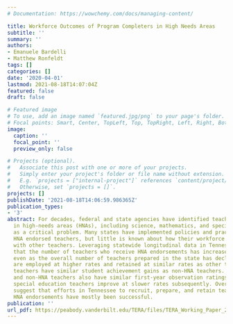 ```yaml
---
# Documentation: https://wowchemy.com/docs/managing-content/

title: Workforce Outcomes of Program Completers in High Needs Areas
subtitle: ''
summary: ''
authors:
- Emanuele Bardelli
- Matthew Ronfeldt
tags: []
categories: []
date: '2020-04-01'
lastmod: 2021-08-18T14:07:04Z
featured: false
draft: false

# Featured image
# To use, add an image named `featured.jpg/png` to your page's folder.
# Focal points: Smart, Center, TopLeft, Top, TopRight, Left, Right, BottomLeft, Bottom, BottomRight.
image:
  caption: ''
  focal_point: ''
  preview_only: false

# Projects (optional).
#   Associate this post with one or more of your projects.
#   Simply enter your project's folder or file name without extension.
#   E.g. `projects = ["internal-project"]` references `content/project/deep-learning/index.md`.
#   Otherwise, set `projects = []`.
projects: []
publishDate: '2021-08-18T14:06:59.986365Z'
publication_types:
- '3'
abstract: For decades, federal and state agencies have identified teacher shortages
  in high-needs areas (HNAs), including science, mathematics, and special education,
  as a critical problem. Many states have implemented policies and practices to recruit
  HNA endorsed teachers, but little is known about how their workforce outcomes compare
  with other teachers. Leveraging statewide longitudinal data in Tennessee, we observe
  that the number of teachers who receive HNA endorsements has increased over time
  even as the overall number of teachers prepared in the state has declined. HNA teachers
  are employed at higher rates and retained at similar rates as other teachers. HNA
  teachers have similar student achievement gains as non-HNA teachers. Though HNA
  and non-HNA teachers also have similar first-year observation ratings, STEM and
  special education teachers improve at slower rates subsequently. Overall, findings
  suggest that efforts in Tennessee to recruit, prepare, and retain teachers with
  HNA endorsements have mostly been successful.
publication: ''
url_pdf: https://peabody.vanderbilt.edu/TERA/files/TERA_Working_Paper_2020-01.pdf
---
```

